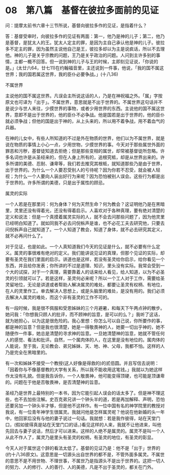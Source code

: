 # 08　第八篇　基督在彼拉多面前的见证


问：提摩太前书六章十三节所说，基督向彼拉多作的见证，是指着什么？

答：基督受审时，向彼拉多作的见证有两面：第一，他乃是神的儿子；第二，他乃是基督，是犹太人的王。犹太人定主的罪，是因为主自己承认他是神的儿子。彼拉多不定主的罪，因为虽然主说他自己是王，彼拉多却以为主是说疯话，所以不去理他。神的儿子是关乎宗教的问题，王乃是关乎政治的问题。人问到主许多别的事情，主都一概不回答。但一说到神的儿子与王的时候，主即刻见证说，「你说的是。」(太廿六64，廿七11)在约翰福音里，主还说到一件事，他说，「我的国不属这世界；我的国若属这世界，我的臣仆必要争战。」(十八36)

不属世界

主说他的国不属这世界。凡误会主所说这话的人，乃是在神祝福之外。「属」字按原文也可译为「出于」。不属世界，意思就是不出于世界的。不属世界这句话并不是说少与世人来往，少摸世界的事物，或者少用世界的东西。主说他的国不属这世界，意即不是出于世界的，他的臣仆不必争战。他是国若是出于世界的，他的臣仆就必须争战；但他的国是出于神的，从上头来的，所以用不着争战，用不着血气的兵器。

在神的儿女中，有些人所知道的不过是外在物质的世界，他们以为不属世界，就是说在物质的事情上小心一点，少用世物，少摸世界的事。今天对于那些属世外面的罪恶和污秽，基督徒知道去拒绝；但是那些变相的属世，却常被基督徒所忽略。许多名词也许是从圣经来的，但在人身上所有的，追根究柢，却是从世界出来的。许多所谓的美德、忍耐、谦卑等，我们若去推究其根柢，就知道那些乃是由于世界，出于世界的。为什么一个人要忍受别人的亏待呢？因为你若不忍受，就会被人轻视；为什么一个人要向人装出好行为来呢？因为恐怕被别人误会。这些行为都是出于世界的。许多所谓的美德，只是出于属性的顾忌。

属灵的实际

一个人若是在那里问：何为身体？何为天然生命？何为教会？这证明他乃是在黑暗里，灵里还没有得着光，还没有得着启示。人喜欢对于各种真理，要有绝对清楚的定义和说法：但是一个真摸着属灵实际的人，就不会去问那些问题了，因为他灵里已经明白知道了。就如同我不必去问倪柝声是谁，也不必花工夫去研究他，只要去问倪柝声自己就知道了。一个人知道了教会，知道了身体，就不必去研究其定义，就不必再问什么了。

对于见证，也是如此。一个人真知道我们今天的见证是什么，就不必要有什么定义。属灵的事很难有绝对的定义。我们能讲说见证的真理，但那个见证的实际，却要有圣灵在我们里面的启示。讲道也是这样，若没有圣灵给你启示，给你看见一个东西，并且给你发表；你所讲的不过是道理、知识，里头没有实际。我常会受到一个大的试探，对于一个真理，需要靠着人的话来给人看见，给人知道，以为不必圣灵的引领就可以了。若是这样，圣灵何必来呢？所以一个工人对于工作，需要给圣灵留地位，无论是讲道或者帮助人解决属灵的难处，都要让圣灵有权柄、有地位，在人的灵里作工。单去解决人思想上，或是头脑里的难处，是没有用的。我们必须去解决人属灵的难处，而这个非有圣灵的工作不可的。

有一段时候，我是很不佩服和受恩姊妹的三个月避暑，和每天下午两点钟的散步。她问我：「你想我只顾人的批评，而不顾神的旨意，是可以的么？」我听了这话，就为她担心，以为这是很危险的。我心里想：你怎么可以自己说，你所要作的事，都是神的旨意？但是我也很清楚，她是一得敬畏神的人，她要一切出乎神的，她不随便作一件事，她总是清楚的寻求神的旨意。一旦她清楚神的旨意，她就不管任何人的感觉、看法和批评。自然，一个属肉体的人，在这里是没有地位的。属肉体的人能说，至于我，无论教会、弟兄姊妹、天、地、神、父母，我都不怕。这样的人乃是完全在黑暗里的。

有一次和姊妹不接受一个教授(这人好像是得救的)的贰佰圆。并且写信去说明：「因着你与不像基督教的大学有关系，所以我不能收用这笔钱。」我就以为她这样作太没有礼貌。但是我告诉你，一个人敬畏神，他可能变得顶硬，也可能是顶谦卑的。问题在于他是否敬畏神，是否清楚神的旨意。

圣经乃是世界上最特别的一本书，因为它能引起人误会的话太多了。但是神不理这些，也不去加些注解。史百克弟兄讲一个钟头半的道，若是再加解释、声明，恐怕还要另加一个钟头半才够，但是他不这样作。有一位中国有名的神学院里的教授对我说，有一位青年神学生很属灵。我就问他是怎样属灵呢？他说在他新婚的头一年中，他回家后没有与他的妻子说过一句话。我就想：若是我作彼得，站在天堂门口，(假如彼得真是站在天堂门口的话，)看见这样的人来，我就不让他进来，叫他先回去与妻子说话，然后才可以进来。这样的人绝不是属灵的。属灵不是叫一个人从此不作人了，属灵乃是里头有圣灵的权柄，有圣灵的地位，有圣灵的彰显。

今天人对于属世这个辞的看法太低了。基督的见证乃是：他不是「出于」世界的(约十八36原文)。这意思是一切源头出自世界的都不是，不管外面多属灵。不属世的意思不是不用世物、不理世事，不属世乃是指源头不是出于世界的。这把一切人的努力、人的修行、人的善行、人的美德，凡是不出于圣灵的，都关在门外。

